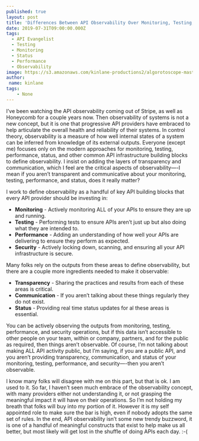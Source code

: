 ```yaml
---
published: true
layout: post
title: 'Differences Between API Observability Over Monitoring, Testing, Reliability, and Performance'
date: 2019-07-31T09:00:00.000Z
tags:
  - API Evangelist
  - Testing
  - Monitoring
  - Status
  - Performance
  - Observability
image: https://s3.amazonaws.com/kinlane-productions2/algorotoscope-master/35201856153_61bc075e4b-udnie.jpg
author:
 name: kinlane
tags:
    - None
---
```

I’ve been watching the API observability coming out of Stripe, as well as Honeycomb for a couple years now. Then observability of systems is not a new concept, but it is one that progressive API providers have embraced to help articulate the overall health and reliability of their systems. In control theory, observability is a measure of how well internal states of a system can be inferred from knowledge of its external outputs. Everyone (except me) focuses only on the modern approaches for monitoring, testing, performance, status, and other common API infrastructure building blocks to define observability. I insist on adding the layers of transparency and communication, which I feel are the critical aspects of observability—-I mean if you aren’t transparent and communicative about your monitoring, testing, performance, and status, does it really matter?

I work to define observability as a handful of key API building blocks that every API provider should be investing in:

- **Monitoring** - Actively monitoring ALL of your APIs to ensure they are up and running.
- **Testing** - Performing tests to ensure APIs aren’t just up but also doing what they are intended to.
- **Performance** - Adding an understanding of how well your APIs are delivering to ensure they perform as expected.
- **Security** - Actively locking down, scanning, and ensuring all your API infrastructure is secure.

Many folks rely on the outputs from these areas to define observability, but there are a couple more ingredients needed to make it observable:

- **Transparency** - Sharing the practices and results from each of these areas is critical.
- **Communication** - If you aren’t talking about these things regularly they do not exist.
- **Status** - Providing real time status updates for al these areas is essential.

You can be actively observing the outputs from monitoring, testing, performance, and security operations, but if this data isn’t accessible to other people on your team, within or company, partners, and for the public as required, then things aren’t observable. Of course, I’m not talking about making ALL API activity public, but I’m saying, if you are a public API, and you aren’t providing transparency, communication, and status of your monitoring, testing, performance, and security—-then you aren’t observable.

I know many folks will disagree with me on this part, but that is ok. I am used to it. So far, I haven’t seen much embrace of the observability concept, with many providers either not understanding it, or not grasping the meaningful impact it will have on their operations. So I’m not holding my breath that folks will buy into my portion of it. However it is my self appointed role to make sure the bar is high, even if nobody adopts the same set of rules. In the end, API observability isn’t some new trendy buzzword, it is one of a handful of meaningful constructs that exist to help make us all better, but most likely will get lost in the shuffle of doing APIs each day. :-(
